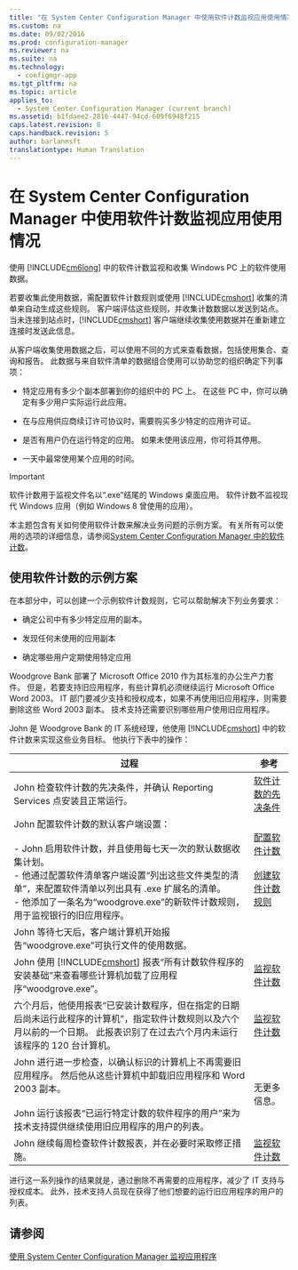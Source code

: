 ```yaml
---
title: "在 System Center Configuration Manager 中使用软件计数监视应用使用情况"
ms.custom: na
ms.date: 09/02/2016
ms.prod: configuration-manager
ms.reviewer: na
ms.suite: na
ms.technology: 
  - configmgr-app
ms.tgt_pltfrm: na
ms.topic: article
applies_to: 
  - System Center Configuration Manager (current branch)
ms.assetid: b1fdaee2-2816-4447-94cd-609f6948f215
caps.latest.revision: 8
caps.handback.revision: 5
author: barlanmsft
translationtype: Human Translation
---
```

# 在 System Center Configuration Manager 中使用软件计数监视应用使用情况
使用 [!INCLUDE[cm6long](../LocTest/includes/cm6long_md.md)] 中的软件计数监视和收集 Windows PC 上的软件使用数据。  
  
 若要收集此使用数据，需配置软件计数规则或使用 [!INCLUDE[cmshort](../LocTest/includes/cmshort_md.md)] 收集的清单来自动生成这些规则。 客户端评估这些规则，并收集计数数据以发送到站点。 当未连接到站点时，[!INCLUDE[cmshort](../LocTest/includes/cmshort_md.md)] 客户端继续收集使用数据并在重新建立连接时发送此信息。  
  
 从客户端收集使用数据之后，可以使用不同的方式来查看数据，包括使用集合、查询和报告。 此数据与来自软件清单的数据组合使用可以协助您的组织确定下列事项：  
  
-   特定应用有多少个副本部署到你的组织中的 PC 上。 在这些 PC 中，你可以确定有多少用户实际运行此应用。  
  
-   在与应用供应商续订许可协议时，需要购买多少特定的应用许可证。  
  
-   是否有用户仍在运行特定的应用。 如果未使用该应用，你可将其停用。  
  
-   一天中最常使用某个应用的时间。  
  
> [!IMPORTANT]  
>  软件计数用于监视文件名以“.exe”结尾的 Windows 桌面应用。 软件计数不监视现代 Windows 应用（例如 Windows 8 曾使用的应用）。  
  
 本主题包含有关如何使用软件计数来解决业务问题的示例方案。 有关所有可以使用的选项的详细信息，请参阅[System Center Configuration Manager 中的软件计数](../LocTest/Software-metering-in-System-Center-Configuration-Manager.md)。  
  
## 使用软件计数的示例方案  
 在本部分中，可以创建一个示例软件计数规则，它可以帮助解决下列业务要求：  
  
-   确定公司中有多少特定应用的副本。  
  
-   发现任何未使用的应用副本  
  
-   确定哪些用户定期使用特定应用  
  
 Woodgrove Bank 部署了 Microsoft Office 2010 作为其标准的办公生产力套件。 但是，若要支持旧应用程序，有些计算机必须继续运行 Microsoft Office Word 2003。 IT 部门要减少支持和授权成本，如果不再使用旧应用程序，则需要删除这些 Word 2003 副本。 技术支持还需要识别哪些用户使用旧应用程序。  
  
 John 是 Woodgrove Bank 的 IT 系统经理，他使用 [!INCLUDE[cmshort](../LocTest/includes/cmshort_md.md)] 中的软件计数来实现这些业务目标。 他执行下表中的操作：  
  
|过程|参考|  
|--------|--------|  
|John 检查软件计数的先决条件，并确认 Reporting Services 点安装且正常运行。|[软件计数的先决条件](../LocTest/Software-metering-in-System-Center-Configuration-Manager.md#BKMK_Pre)|  
|John 配置软件计数的默认客户端设置：<br /><br /> -   John 启用软件计数，并且使用每七天一次的默认数据收集计划。<br />-   他通过配置软件清单客户端设置“列出这些文件类型的清单”，来配置软件清单以列出具有 .exe 扩展名的清单。<br />-   他添加了一条名为“woodgrove.exe”的新软件计数规则，用于监视银行的旧应用程序。|[配置软件计数](../LocTest/Software-metering-in-System-Center-Configuration-Manager.md#BKMK_Config)<br /><br /> [创建软件计数规则](../LocTest/Software-metering-in-System-Center-Configuration-Manager.md#BKMK_Create)|  
|John 等待七天后，客户端计算机开始报告“woodgrove.exe”可执行文件的使用数据。||  
|John 使用 [!INCLUDE[cmshort](../LocTest/includes/cmshort_md.md)] 报表“所有计数软件程序的安装基础”来查看哪些计算机加载了应用程序“woodgrove.exe”。|[监视软件计数](../LocTest/Software-metering-in-System-Center-Configuration-Manager.md#BKMK_Monitor)|  
|六个月后，他使用报表“已安装计数程序，但在指定的日期后尚未运行此程序的计算机”，指定软件计数规则以及六个月以前的一个日期。 此报表识别了在过去六个月内未运行该程序的 120 台计算机。|[监视软件计数](../LocTest/Software-metering-in-System-Center-Configuration-Manager.md#BKMK_Monitor)|  
|John 进行进一步检查，以确认标识的计算机上不再需要旧应用程序。 然后他从这些计算机中卸载旧应用程序和 Word 2003 副本。<br /><br /> John 运行该报表“已运行特定计数的软件程序的用户”来为技术支持提供继续使用旧应用程序的用户的列表。|无更多信息。|  
|John 继续每周检查软件计数报表，并在必要时采取修正措施。|[监视软件计数](../LocTest/Software-metering-in-System-Center-Configuration-Manager.md#BKMK_Monitor)|  
  
 进行这一系列操作的结果就是，通过删除不再需要的应用程序，减少了 IT 支持与授权成本。 此外，技术支持人员现在获得了他们想要的运行旧应用程序的用户的列表。  
  
## 请参阅  
 [使用 System Center Configuration Manager 监视应用程序](../LocTest/Monitor-applications-with-System-Center-Configuration-Manager.md)